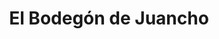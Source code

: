 ---
title: "El Bodegón de Juancho"
url: /ciudad-guayana-puerto-ordaz/el-bodegon-de-juancho/
shop: Spirituosen
---